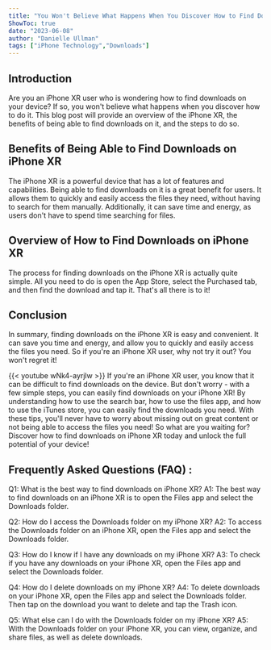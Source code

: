 ```yaml
---
title: "You Won't Believe What Happens When You Discover How to Find Downloads on iPhone XR!"
ShowToc: true 
date: "2023-06-08"
author: "Danielle Ullman" 
tags: ["iPhone Technology","Downloads"]
---
```

## Introduction

Are you an iPhone XR user who is wondering how to find downloads on your device? If so, you won't believe what happens when you discover how to do it. This blog post will provide an overview of the iPhone XR, the benefits of being able to find downloads on it, and the steps to do so. 

## Benefits of Being Able to Find Downloads on iPhone XR

The iPhone XR is a powerful device that has a lot of features and capabilities. Being able to find downloads on it is a great benefit for users. It allows them to quickly and easily access the files they need, without having to search for them manually. Additionally, it can save time and energy, as users don't have to spend time searching for files. 

## Overview of How to Find Downloads on iPhone XR

The process for finding downloads on the iPhone XR is actually quite simple. All you need to do is open the App Store, select the Purchased tab, and then find the download and tap it. That's all there is to it! 

## Conclusion

In summary, finding downloads on the iPhone XR is easy and convenient. It can save you time and energy, and allow you to quickly and easily access the files you need. So if you're an iPhone XR user, why not try it out? You won't regret it!

{{< youtube wNk4-ayrjlw >}} 
If you're an iPhone XR user, you know that it can be difficult to find downloads on the device. But don't worry - with a few simple steps, you can easily find downloads on your iPhone XR! By understanding how to use the search bar, how to use the files app, and how to use the iTunes store, you can easily find the downloads you need. With these tips, you'll never have to worry about missing out on great content or not being able to access the files you need! So what are you waiting for? Discover how to find downloads on iPhone XR today and unlock the full potential of your device!

## Frequently Asked Questions (FAQ) :
Q1: What is the best way to find downloads on iPhone XR?
A1: The best way to find downloads on an iPhone XR is to open the Files app and select the Downloads folder.

Q2: How do I access the Downloads folder on my iPhone XR?
A2: To access the Downloads folder on an iPhone XR, open the Files app and select the Downloads folder.

Q3: How do I know if I have any downloads on my iPhone XR?
A3: To check if you have any downloads on your iPhone XR, open the Files app and select the Downloads folder.

Q4: How do I delete downloads on my iPhone XR?
A4: To delete downloads on your iPhone XR, open the Files app and select the Downloads folder. Then tap on the download you want to delete and tap the Trash icon.

Q5: What else can I do with the Downloads folder on my iPhone XR?
A5: With the Downloads folder on your iPhone XR, you can view, organize, and share files, as well as delete downloads.


